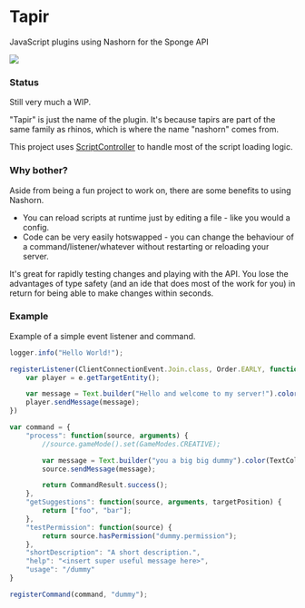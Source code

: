 # Tapir
JavaScript plugins using Nashorn for the Sponge API

![](https://i.imgur.com/rV6xnD9.png)


### Status

Still very much a WIP.

"Tapir" is just the name of the plugin. It's because tapirs are part of the same family as rhinos, which is where the name "nashorn" comes from.

This project uses [ScriptController](https://github.com/lucko/ScriptController) to handle most of the script loading logic.

### Why bother?

Aside from being a fun project to work on, there are some benefits to using Nashorn.

* You can reload scripts at runtime just by editing a file - like you would a config.
* Code can be very easily hotswapped - you can change the behaviour of a command/listener/whatever without restarting or reloading your server.

It's great for rapidly testing changes and playing with the API. You lose the advantages of type safety (and an ide that does most of the work for you) in return for being able to make changes within seconds.


### Example

Example of a simple event listener and command.

```javascript
logger.info("Hello World!");

registerListener(ClientConnectionEvent.Join.class, Order.EARLY, function(e) {
    var player = e.getTargetEntity();

    var message = Text.builder("Hello and welcome to my server!").color(TextColors.GREEN).build();
    player.sendMessage(message);
})

var command = {
    "process": function(source, arguments) {
        //source.gameMode().set(GameModes.CREATIVE);

        var message = Text.builder("you a big big dummy").color(TextColors.GREEN).build();
        source.sendMessage(message);

        return CommandResult.success();
    },
    "getSuggestions": function(source, arguments, targetPosition) {
        return ["foo", "bar"];
    },
    "testPermission": function(source) {
        return source.hasPermission("dummy.permission");
    },
    "shortDescription": "A short description.",
    "help": "<insert super useful message here>",
    "usage": "/dummy"
}

registerCommand(command, "dummy");
```
